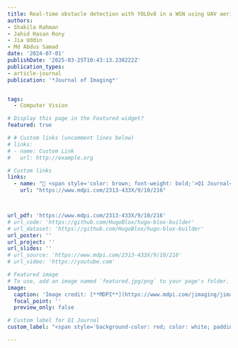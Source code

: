 ```yaml
---
title: Real-time obstacle detection with YOLOv8 in a WSN using UAV aerial photography
authors:
- Shakila Rahman
- Jahid Hasan Rony
- Jia Uddin
- Md Abdus Samad
date: '2024-07-01'
publishDate: '2025-03-25T10:43:13.238222Z'
publication_types:
- article-journal
publication: '*Journal of Imaging*'


tags:
  - Computer Vision

# Display this page in the Featured widget?
featured: true

# # Custom links (uncomment lines below)
# links:
# - name: Custom Link
#   url: http://example.org

# Custom links
links:
  - name: "📕 <span style='color: brown; font-weight: bold;'>Q1 Journal</span>"
    url: "https://www.mdpi.com/2313-433X/9/10/216"



url_pdf: 'https://www.mdpi.com/2313-433X/9/10/216'
# url_code: 'https://github.com/HugoBlox/hugo-blox-builder'
# url_dataset: 'https://github.com/HugoBlox/hugo-blox-builder'
url_poster: ''
url_project: ''
url_slides: ''
# url_source: 'https://www.mdpi.com/2313-433X/9/10/216'
# url_video: 'https://youtube.com'

# Featured image
# To use, add an image named `featured.jpg/png` to your page's folder.
image:
  caption: 'Image credit: [**MDPI**](https://www.mdpi.com/jimaging/jimaging-09-00216/article_deploy/html/images/jimaging-09-00216-g001-550.jpg)'
  focal_point: ''
  preview_only: false

# Custom label for Q1 Journal
custom_label: "<span style='background-color: red; color: white; padding: 4px 8px; border-radius: 4px; font-weight: bold;'>Q1 Journal</span>"

---
```

